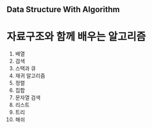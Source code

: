 ## Data Structure With Algorithm

# 자료구조와 함께 배우는 알고리즘 
1. 배열
2. 검색
3. 스택과 큐
4. 재귀 알고리즘
5. 정렬
6. 집합
7. 문자열 검색
8. 리스트
9. 트리
10. 해쉬
